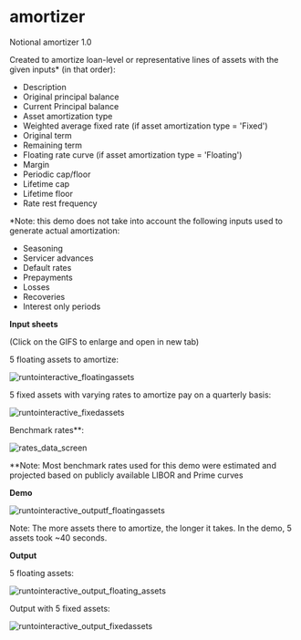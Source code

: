 # amortizer
Notional amortizer 1.0


Created to amortize loan-level or representative lines of assets with the given inputs* (in that order):
- Description
- Original principal balance
- Current Principal balance
- Asset amortization type
- Weighted average fixed rate (if asset amortization type = 'Fixed')
- Original term
- Remaining term
- Floating rate curve (if asset amortization type = 'Floating')
- Margin
- Periodic cap/floor
- Lifetime cap
- Lifetime floor
- Rate rest frequency


*Note: this demo does not take into account the following inputs used to generate actual amortization:



- Seasoning
- Servicer advances
- Default rates
- Prepayments
- Losses
- Recoveries
- Interest only periods




**Input sheets**

(Click on the GIFS to enlarge and open in new tab)

5 floating assets to amortize:

![runtointeractive_floatingassets](https://github.com/jtwag-041/amortizer/assets/48776287/227a9b08-7e0f-4a35-b52b-7bf067563654)




5 fixed assets with varying rates to amortize pay on a quarterly basis:

![runtointeractive_fixedassets](https://github.com/jtwag-041/amortizer/assets/48776287/c026caf5-7dd4-4810-93c3-3fd082e5af63)


Benchmark rates**: 

![rates_data_screen](https://github.com/jtwag-041/amortizer/assets/48776287/6153a6b3-c0c2-4a27-bc8f-6bcb093182be)

**Note: Most benchmark rates used for this demo were estimated and projected based on publicly available LIBOR and Prime curves




**Demo**

![runtointeractive_outputf_floatingassets](https://github.com/jtwag-041/amortizer/assets/48776287/b5432194-80d9-4514-85fb-451d25390d22)

Note: The more assets there to amortize, the longer it takes. In the demo, 5 assets took ~40 seconds.




**Output**

5 floating assets:

![runtointeractive_output_floating_assets](https://github.com/jtwag-041/amortizer/assets/48776287/6c4cea47-cfd9-4390-a872-cbbe75441a4c)


Output with 5 fixed assets:

![runtointeractive_output_fixedassets](https://github.com/jtwag-041/amortizer/assets/48776287/d0c50221-0c69-47f8-9baa-0c9f997a669f)





